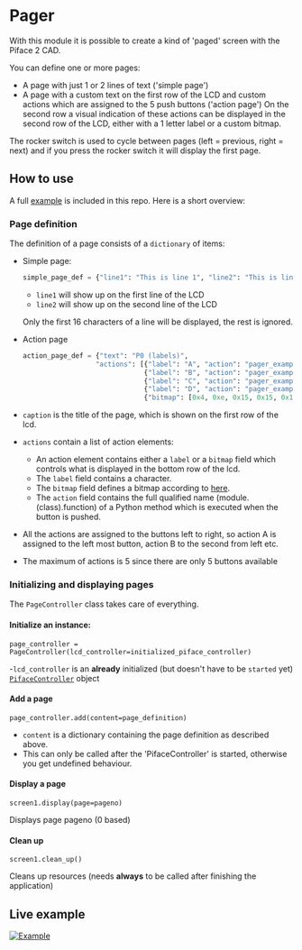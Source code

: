 # Pager

With this module it is possible to create a kind of 'paged' screen with the Piface 2 CAD.

You can define one or more pages: 
- A page with just 1 or 2 lines of text ('simple page')
- A page with a custom text on the first row of the LCD and custom actions which are assigned to the 5 push buttons ('action page')
  On the second row a visual indication of these actions can be displayed in the second row of the LCD, either with a 1 letter label or a custom bitmap.

The rocker switch is used to cycle between pages (left = previous, right = next) and if you press the rocker switch it will display the first page.

## How to use
A full [example](pager_example.py) is included in this repo. Here is a short overview:

### Page definition
The definition of a page consists of a `dictionary` of items:
- Simple page:
  ```python
  simple_page_def = {"line1": "This is line 1", "line2": "This is line 2"}
  ```
  - `line1` will show up on the first line of the LCD
  - `line2` will show up on the second line of the LCD
  
  Only the first 16 characters of a line will be displayed, the rest is ignored.


- Action page
  ```python
  action_page_def = {"text": "P0 (labels)",
                    "actions": [{"label": "A", "action": "pager_example.actionA"},
                                {"label": "B", "action": "pager_example.actionB"},
                                {"label": "C", "action": "pager_example.actionC"},
                                {"label": "D", "action": "pager_example.actionD"},
                                {"bitmap": [0x4, 0xe, 0x15, 0x15, 0x11, 0xe, 0x0, 0x0], "action": "pager_example.standby"}]},
  ```

- `caption` is the title of the page, which is shown on the first row of the lcd.
- `actions` contain a list of action elements:
   - An action element contains either a `label` or a `bitmap` field which controls what is displayed in the bottom row of the lcd.
   - The `label` field contains a character.
   - The `bitmap` field defines a bitmap according to [here](http://pifacecad.readthedocs.io/en/latest/creating_custom_bitmaps.html).
   - The `action` field contains the full qualified name (module.(class).function) of a Python method which is executed when the button is pushed.
- All the actions are assigned to the buttons left to right, so action A is assigned to the left most button, action B to the second from left etc.
- The maximum of actions is 5 since there are only 5 buttons available

### Initializing and displaying pages
The `PageController` class takes care of everything. 

#### Initialize an instance:

`page_controller = PageController(lcd_controller=initialized_piface_controller)`

-`lcd_controller` is an **already** initialized (but doesn't have to be `started` yet) [`PifaceController`](../lcd_control/piface_controller.py)  object

#### Add a page
`page_controller.add(content=page_definition)`
- `content` is a dictionary containing the page definition as described above.
- This can only be called after the 'PifaceController' is started, otherwise you get undefined behaviour.


#### Display a page

`screen1.display(page=pageno)`

Displays page pageno (0 based)

#### Clean up

`screen1.clean_up()`

Cleans up resources (needs **always** to be called after finishing the application)

## Live example
[![Example](https://img.youtube.com/vi/cJd8QzbMm24/0.jpg)](http://www.youtube.com/watch?v=cJd8QzbMm24)
